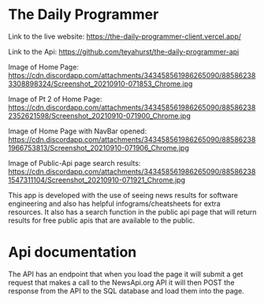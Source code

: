 # The Daily Programmer

  Link to the live website: https://the-daily-programmer-client.vercel.app/

  Link to the Api: https://github.com/teyahurst/the-daily-programmer-api

  Image of Home Page: https://cdn.discordapp.com/attachments/343458561986265090/885862383308898324/Screenshot_20210910-071853_Chrome.jpg

  Image of Pt 2 of Home Page: https://cdn.discordapp.com/attachments/343458561986265090/885862382352621598/Screenshot_20210910-071900_Chrome.jpg

  Image of Home Page with NavBar opened: https://cdn.discordapp.com/attachments/343458561986265090/885862381966753813/Screenshot_20210910-071906_Chrome.jpg

  Image of Public-Api page search results: https://cdn.discordapp.com/attachments/343458561986265090/885862381547311104/Screenshot_20210910-071921_Chrome.jpg

  This app is developed with the use of seeing news results for software engineering and also has helpful infograms/cheatsheets for extra resources. It also has a search function in the public api page that will return results for free public apis that are available to the public.

# Api documentation
  The API has an endpoint that when you load the page it will submit a get request that makes a call to the NewsApi.org API it will then POST 
  the response from the API to the SQL database and load them into the page. 
  
